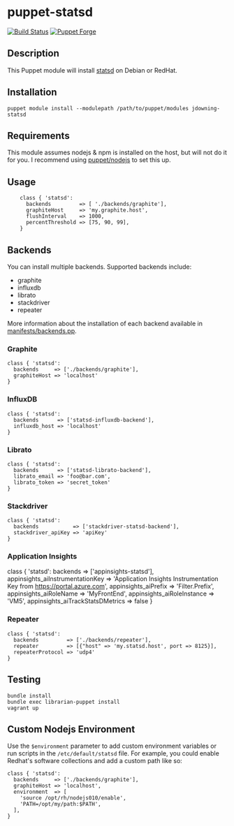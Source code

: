 # puppet-statsd

[![Build Status](https://travis-ci.org/justindowning/puppet-statsd.png)](https://travis-ci.org/justindowning/puppet-statsd) [![Puppet Forge](http://img.shields.io/puppetforge/v/jdowning/statsd.svg?style=flat)](https://forge.puppetlabs.com/jdowning/statsd)

## Description

This Puppet module will install [statsd](https://github.com/etsy/statsd/) on Debian or RedHat.

## Installation

`puppet module install --modulepath /path/to/puppet/modules jdowning-statsd`

## Requirements

This module assumes nodejs & npm is installed on the host, but will not do it for you. I recommend using [puppet/nodejs](https://github.com/puppet-community/puppet-nodejs) to set this up.

## Usage
```puppet
    class { 'statsd':
      backends         => [ './backends/graphite'],
      graphiteHost     => 'my.graphite.host',
      flushInterval    => 1000,
      percentThreshold => [75, 90, 99],
    }
```

## Backends

You can install multiple backends. Supported backends include:  
* graphite  
* influxdb  
* librato  
* stackdriver  
* repeater

More information about the installation of each backend available in [manifests/backends.pp](https://github.com/justindowning/puppet-statsd/blob/master/manifests/backends.pp).

### Graphite

```
class { 'statsd':
  backends     => ['./backends/graphite'],
  graphiteHost => 'localhost'
}
```

### InfluxDB

```
class { 'statsd':
  backends      => ['statsd-influxdb-backend'],
  influxdb_host => 'localhost'
}
```

### Librato

```
class { 'statsd':
  backends      => ['statsd-librato-backend'],
  librato_email => 'foo@bar.com',
  librato_token => 'secret_token'
}
```

### Stackdriver

```
class { 'statsd':
  backends           => ['stackdriver-statsd-backend'],
  stackdriver_apiKey => 'apiKey'
}
```

### Application Insights

class { 'statsd':
  backends                         => ['appinsights-statsd'],
  appinsights_aiInstrumentationKey => 'Application Insights Instrumentation Key from https://portal.azure.com', 
  appinsights_aiPrefix             => 'Filter.Prefix',
  appinsights_aiRoleName           => 'MyFrontEnd',
  appinsights_aiRoleInstance       => 'VM5',
  appinsights_aiTrackStatsDMetrics => false
}

### Repeater

```
class { 'statsd':
  backends         => ['./backends/repeater'],
  repeater         => [{"host" => 'my.statsd.host', port => 8125}],
  repeaterProtocol => 'udp4'
}
```


## Testing

```
bundle install
bundle exec librarian-puppet install
vagrant up
```

## Custom Nodejs Environment

Use the `$environment` parameter to add custom environment variables or run scripts in the `/etc/default/statsd` file.  For example, you could enable Redhat's software collections and add a custom path like so:

```
class { 'statsd':
  backends     => ['./backends/graphite'],
  graphiteHost => 'localhost',
  environment  => [
    'source /opt/rh/nodejs010/enable',
    'PATH=/opt/my/path:$PATH',
  ],
}
```
